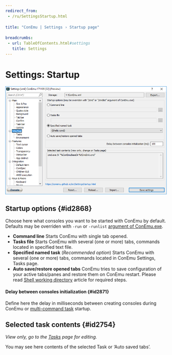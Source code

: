```yaml
---
redirect_from:
 - /ru/SettingsStartup.html

title: "ConEmu | Settings › Startup page"

breadcrumbs:
 - url: TableOfContents.html#settings
   title: Settings
---
```


# Settings: Startup

![ConEmu Settings: Startup](/img/Settings-Startup.png)

## Startup options  {#id2868}

Choose here what consoles you want to be started with ConEmu by default.
Defaults may be overriden with `-run` or `-runlist` [argument of ConEmu.exe](ConEmuArgs.html).

* **Command line** Starts ConEmu with single tab opened.
* **Tasks file** Starts ConEmu with several (one or more) tabs,
  commands located in specified text file.
* **Specified named task** (*Recommended option*) Starts ConEmu with several (one or more) tabs,
  commands located in ConEmu Settings, Tasks page.
* **Auto save/restore opened tabs** ConEmu tries to save configuration of your active tabs/panes
  and restore them on ConEmu restart. Please read [Shell working directory](ShellWorkDir.html)
  article for required steps.
  

#### Delay between consoles initialization  {#id2871}

Define here the delay in milliseconds between creating consoles
during ConEmu or [multi-command task](Tasks.html) startup.


## Selected task contents  {#id2754}

*View only, go to the [Tasks](Tasks.html) page for editing.*

You may see here contents of the selected Task or ‘Auto saved tabs’.
